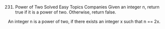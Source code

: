 231. Power of Two
Solved
Easy
Topics
Companies
Given an integer n, return true if it is a power of two. Otherwise, return false.

An integer n is a power of two, if there exists an integer x such that n == 2x.

 
